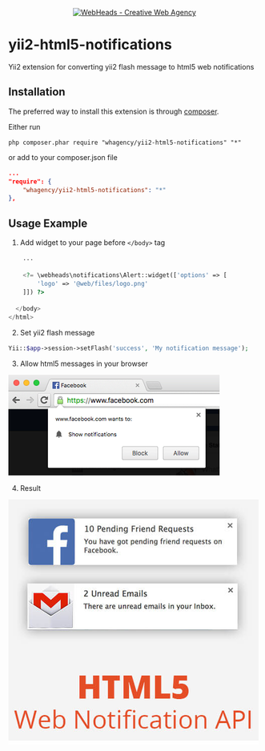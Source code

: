 <p align="center">
    <a href="https://webheads.agency/" target="_blank">
        <img src="https://webheads.agency/files/images/LogoWebHeads.png" width="181" alt="WebHeads - Creative Web Agency">
    </a>
</p>

# yii2-html5-notifications

Yii2 extension for converting yii2 flash message to html5 web notifications



Installation
------------

The preferred way to install this extension is through [composer](http://getcomposer.org/download/).

Either run

```
php composer.phar require "whagency/yii2-html5-notifications" "*"
```

or add to your composer.json file


```json
...
"require": {
    "whagency/yii2-html5-notifications": "*"
},
```

Usage Example
-------------

1. Add widget to your page before `</body>` tag

~~~php
    ...

    <?= \webheads\notifications\Alert::widget(['options' => [
 	    'logo' => '@web/files/logo.png'
    ]]) ?>

  </body>
</html>
~~~

2. Set yii2 flash message

~~~php
Yii::$app->session->setFlash('success', 'My notification message');
~~~

3. Allow html5 messages in your browser

<img src="https://github.com/whagency/yii2-html5-notifications/blob/master/demo/1.png" alt="Demo 1">

4. Result

<img src="https://github.com/whagency/yii2-html5-notifications/blob/master/demo/2.jpg" alt="Demo 2">